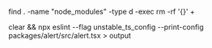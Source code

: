 find . -name "node_modules" -type d -exec rm -rf '{}' +

clear && npx eslint --flag unstable_ts_config --print-config packages/alert/src/alert.tsx > output
